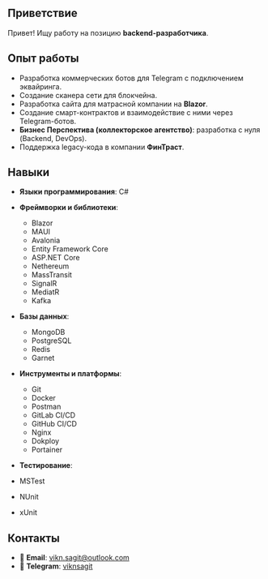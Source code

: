 ## Приветствие
Привет! Ищу работу на позицию **backend-разработчика**.

## Опыт работы

- Разработка коммерческих ботов для Telegram с подключением эквайринга.
- Создание сканера сети для блокчейна.
- Разработка сайта для матрасной компании на **Blazor**.
- Создание смарт-контрактов и взаимодействие с ними через Telegram-ботов.
- **Бизнес Перспектива (коллекторское агентство)**: разработка с нуля (Backend, DevOps).
- Поддержка legacy-кода в компании **ФинТраст**.

## Навыки

- **Языки программирования**: C#
- **Фреймворки и библиотеки**:
  - Blazor
  - MAUI
  - Avalonia
  - Entity Framework Core
  - ASP.NET Core
  - Nethereum
  - MassTransit
  - SignalR
  - MediatR
  - Kafka
    
- **Базы данных**: 
  - MongoDB
  - PostgreSQL
  - Redis
  - Garnet
    
- **Инструменты и платформы**: 
  - Git
  - Docker
  - Postman
  - GitLab CI/CD
  - GitHub CI/CD
  - Nginx
  - Dokploy
  - Portainer
    
- **Тестирование**:
- MSTest
- NUnit
- xUnit

## Контакты

- 📧 **Email**: [vikn.sagit@outlook.com](mailto:vikn.sagit@outlook.com)
- 💬 **Telegram**: [viknsagit](https://t.me/viknsagit)
